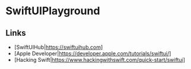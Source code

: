 # SwiftUIPlayground
## Links 
- [SwiftUIHub|https://swiftuihub.com]
- [Apple Developer|https://developer.apple.com/tutorials/swiftui/]
- [Hacking Swift|https://www.hackingwithswift.com/quick-start/swiftui]
